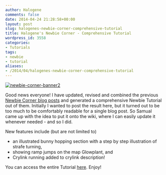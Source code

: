 ```yaml
---
author: Halogene
comments: false
date: 2014-04-24 21:28:58+00:00
layout: post
slug: halogenes-newbie-corner-comprehensive-tutorial
title: Halogene's Newbie Corner - Comprehensive Tutorial
wordpress_id: 3558
categories:
- Tutorials
tags:
- newbie
- tutorial
aliases:
- /2014/04/halogenes-newbie-corner-comprehensive-tutorial
---
```


[![newbie-corner-banner2](/m/uploads/2012/09/newbie-corner-banner2.png)](/m/uploads/2012/09/newbie-corner-banner2.png)

Good news everyone! I have updated, revised and combined the previous [Newbie Corner blog posts](/tags/newbie) and generated a comprehensive Newbie Tutorial out of them. Initially I wanted to post the result here, but it turned out to be too much to be comfortably readable for a single blog post. So Samual came up with the idea to put it onto the wiki, where I can easily update it whenever needed - and so I did.

New features include (but are not limited to)
	
  * an illustrated bunny hopping section with a step by step illustration of strafe turning,
  * showing ramp jumps on the map Glowplant, and
  * Crylink running added to crylink description!

You can access the entire Tutorial [here](https://gitlab.com/xonotic/xonotic/wikis/Halogenes_Newbie_Corner). Enjoy!
